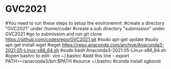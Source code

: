 # GVC2021
#You need to run these steps to setup the environemnt:
#create a directory "GVC2021" under /home/coder
#create a sub directory "submission" under GVC2021
#go to submission and run git clone https://github.com/codesrepo/GVC2021.git
#sudo apt-get update
#sudo apt-get install wget
#wget https://repo.anaconda.com/archive/Anaconda3-2021.05-Linux-x86_64.sh
#sudo bash Anaconda3-2021.05-Linux-x86_64.sh
#open bashrc to edit-  vim ~/.bashrc
#add this line - export PATH=~/anaconda3/bin:$PATH
#source ~/.bashrc
#conda install xgboost

